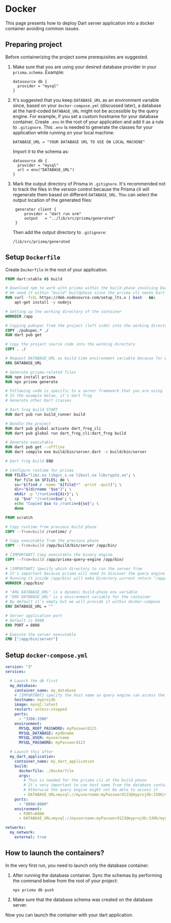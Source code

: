# Docker

This page presents how to deploy Dart server application into a docker container avoiding common issues.

## Preparing project
Before containerizing the project some prerequisites are suggested.
1. Make sure that you are using your desired database provider in your `prisma.schema`. Example:
    ```prisma
    datasource db {
      provider = "mysql"
    }
    ```
2. It's suggested that you keep `DATABASE_URL` as an environment variable since, based on your `docker-compose.yml`
   (discussed later), a database at the hard-coded `DATABASE_URL` might not be accessible by the query engine. For example, if
    you set a custom hostname for your database container. Create `.env` in the root of your application and add it
   as a rule to `.gitignore`. This `.env` is needed to generate the classes for your application while running on your local machine:

   ```env
   DATABASE_URL = "YOUR DATABASE URL TO USE ON LOCAL MACHINE"
   ```

   Import it to the schema as:
    ```prisma
    datasource db {
      provider = "mysql"
      url = env("DATABASE_URL")
    }
    ```
3. Mark the output directory of Prisma in `.gitignore`. It's recommended not to track
   the files in the version control because the Prisma cli will regenerate them based on different `DATABASE_URL`.
   You can select the output location of the generated files:
   ```prisma
    generator client {
        provider = "dart run orm"
        output   = "../lib/src/prisma/generated"
    }
   ```
   Then add the output directory to `.gitignore`:
   ```gitignore
   /lib/src/prisma/generated
   ```

## Setup `Dockerfile`
Create `Dockerfile` in the root of your application.
```dockerfile
FROM dart:stable AS build

# Download npm to work with prisma within the build phase involving Dart
# We need it within "build" buildphase since the prisma cli needs Dart to be installed too to run "dart run orm"
RUN curl -fsSL https://deb.nodesource.com/setup_lts.x | bash - &&\
    apt-get install -y nodejs

# Setting up the working directory of the container
WORKDIR /app

# Copying pubspec from the project (left side) into the working directory of the container
COPY ./pubspec.* ./
RUN dart pub get

# Copy the project source code into the working directory
COPY . ./

# Request DATABASE_URL as build-time environment variable because for prisma cli to read it
ARG DATABASE_URL

# Generate prisma-related files
RUN npm install prisma
RUN npx prisma generate

# Following code is specific to a server framework that you are using
# In the example below, it's dart frog
# Generate other Dart classes

# Dart frog build START
RUN dart pub run build_runner build

# Bundle the project
RUN dart pub global activate dart_frog_cli
RUN dart pub global run dart_frog_cli:dart_frog build

# Generate executable
RUN dart pub get --offline
RUN dart compile exe build/bin/server.dart -o build/bin/server

# Dart frog build END

# Configure runtime for prisma
RUN FILES="libz.so libgcc_s.so libssl.so libcrypto.so"; \
    for file in $FILES; do \
    so="$(find / -name "${file}*" -print -quit)"; \
    dir="$(dirname "$so")"; \
    mkdir -p "/runtime${dir}"; \
    cp "$so" "/runtime$so"; \
    echo "Copied $so to /runtime${so}"; \
    done

FROM scratch

# Copy runtime from previous build phase
COPY --from=build /runtime/ /

# Copy executable from the previous phase
COPY --from=build /app/build/bin/server /app/bin/

# [IMPORTANT] Copy executable the binary engine
COPY --from=build /app/prisma-query-engine /app/bin/

# [IMPORTANT] Specify which directory to run the server from
# It's important because prisma will need to discover the query engine referring to Directory.current
# Running it inside /app/bin/ will make Directory.current return "/app/bin/" so it can discover the query engine placed in the same directory
WORKDIR /app/bin/

# "ARG DATABASE_URL" is a dynamic build-phase env variable
# "ENV DATABASE_URL" is a environment variable for the container
# By default it's empty but we will provide it within docker-compose
ENV DATABASE_URL = ""

# Server application port
# Default is 8080
ENV PORT = 8080

# Execute the server executable
CMD ["/app/bin/server"]
```

## Setup `docker-compose.yml`
```yml
version: "3"
services:

  # Launch the db first
  my_database:
    container_name: my_database
    # [IMPORTANT] specify the host name so query engine can access the database referring to the host name
    hostname: myprojdb
    image: mysql:latest
    restart: unless-stopped
    ports:
      - "3306:3306"
    environment:
      MYSQL_ROOT_PASSWORD: myPassword123
      MYSQL_DATABASE: mydbname
      MYSQL_USER: myusername
      MYSQL_PASSWORD: myPassword123

  # Launch this after
  my_dart_application:
    container_name: my_dart_application
    build:
      dockerfile: ./Dockerfile
      args:
        # This is needed for the prisma cli at the build phase
        # It's very important to use host name from the database container
        # Otherwise the query engine might not be able to access it
        - DATABASE_URL=mysql://myusername:myPassword123@myprojdb:3306/mydbname
    ports:
      - "8080:8080"
    environment:
      - PORT=8080
      - DATABASE_URL=mysql://myusername:myPassword123@myprojdb:3306/mydbname

networks:
  my_network:
    external: true
```
## How to launch the containers?
In the very first run, you need to launch only the database container.
1. After running the database container. Sync the schemas by performing the command below from the root of your project:
   ```
   npx prisma db push
   ```
2. Make sure that the database schema was created on the database server.

Now you can launch the container with your dart application.
